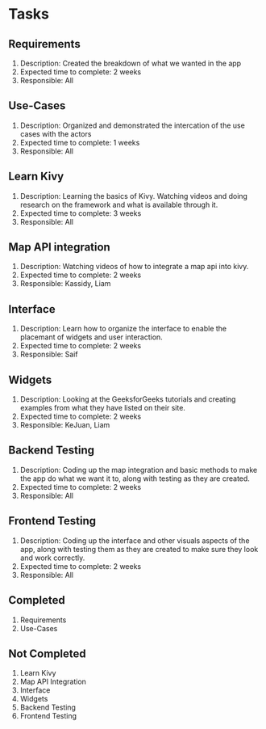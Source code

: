 # Tasks

## Requirements
1) Description: Created the breakdown of what we wanted in the app 
2) Expected time to complete: 2 weeks
3) Responsible: All

## Use-Cases
1) Description: Organized and demonstrated the intercation of the use cases with the actors
2) Expected time to complete: 1 weeks
3) Responsible: All

## Learn Kivy
1) Description: Learning the basics of Kivy. Watching videos and doing research on the framework and what is available through it. 
2) Expected time to complete: 3 weeks
3) Responsible: All

## Map API integration
1) Description: Watching videos of how to integrate a map api into kivy.
2) Expected time to complete: 2 weeks
3) Responsible: Kassidy, Liam

## Interface
1) Description: Learn how to organize the interface to enable the placemant of widgets and user interaction.
2) Expected time to complete: 2 weeks
3) Responsible: Saif

## Widgets
1) Description: Looking at the GeeksforGeeks tutorials and creating examples from what they have listed on their site.
2) Expected time to complete: 2 weeks
3) Responsible: KeJuan, Liam

## Backend Testing
1) Description: Coding up the map integration and basic methods to make the app do what we want it to, along with testing as they are created.
2) Expected time to complete: 2 weeks
3) Responsible: All

## Frontend Testing
1) Description: Coding up the interface and other visuals aspects of the app, along with testing them as they are created to make sure they look and work correctly.
2) Expected time to complete: 2 weeks
3) Responsible: All

## Completed
1) Requirements 
2) Use-Cases

## Not Completed
1) Learn Kivy
2) Map API Integration
3) Interface
4) Widgets
5) Backend Testing
6) Frontend Testing

